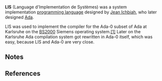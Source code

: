 **LIS** (Language d'Implementation de Systèmes) was a system implementation [programming language][0] designed by [Jean Ichbiah][1], who later designed [Ada][2].

LIS was used to implement the compiler for the Ada-0 subset of Ada at Karlsruhe on the [BS2000][3] Siemens operating system.[\[1\]][4] Later on the Karlsruhe Ada compilation system got rewritten in Ada-0 itself, which was easy, because LIS and Ada-0 are very close.

## Notes

## References

[0]: /wiki/Programming_language "Programming language"
[1]: /wiki/Jean_Ichbiah "Jean Ichbiah"
[2]: /wiki/Ada_(programming_language) "Ada (programming language)"
[3]: /wiki/BS2000 "BS2000"
[4]: #cite_note-1